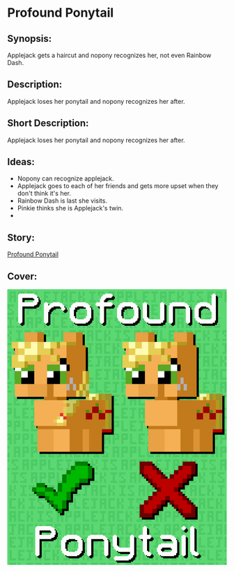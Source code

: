 # Profound Ponytail

## Synopsis:
Applejack gets a haircut and nopony recognizes her, not even Rainbow Dash.

## Description:
Applejack loses her ponytail and nopony recognizes her after.

## Short Description:
Applejack loses her ponytail and nopony recognizes her after.

## Ideas:
- Nopony can recognize applejack.
- Applejack goes to each of her friends and gets more upset when they don't think it's her.
- Rainbow Dash is last she visits.
- Pinkie thinks she is Applejack's twin.
- 

## Story:
[Profound Ponytail](./profound-ponytail.md)

## Cover:
![cover](./profound-ponytail-cover-upscaled.png)
